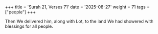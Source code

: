 +++
title = 'Surah 21, Verses 71'
date = '2025-08-27'
weight = 71
tags = ["people"]
+++

Then We delivered him, along with Lot, to the land We had showered with blessings for all people.